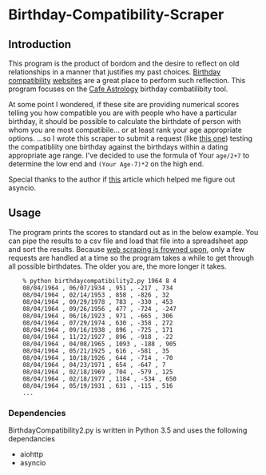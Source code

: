 # Birthday-Compatibility-Scraper
## Introduction

This program is the product of bordom and the desire to reflect on old relationships in a manner that justifies my past choices. [Birthday][2] [compatibility][3] [websites][4] are a great place to perform such reflection. This program focuses on the [Cafe Astrology][1] birthday combatilibity tool.

At some point I wondered, if these site are providing numerical scores telling you how compatible you are with people who have a particular birthday, it should be possible to calculate the birthdate of person with whom you are most compatibile... or at least rank your age appropriate options. ...so I wrote this scraper to submit a request (like [this one][5]) testing the compatibliity one birthday against the birthdays within a dating appropriate age range. I've decided to use the formula of Your `age/2+7` to determine the low end and `(Your Age-7)*2` on the high end.

Special thanks to the author if [this][6] article which helped me figure out asyncio.

[1]: http://astro.cafeastrology.com/astro.php?page=comp2f   "Cafe Astrology Birthday Compatibilty Tool"
[2]: https://www.biorhythmonline.com/birthday-compatibility/   "Biorhythm Compatibility Calculator"
[3]: https://www.thecalculator.co/love/Birthday-Compatibility-Test-492.html  "The Calculator: Birthday Compatibility Test"
[4]: https://www.biolovematch.com   "BioLoveMatch"
[5]: http://astro.cafeastrology.com/astro.php?page=comp2f&d1day=4&d1month=8&d1year=1964&d2day=17&d2month=1&d2year=1964  "Barak and Michelle Birthday Compatibility"
[6]: https://pawelmhm.github.io/asyncio/python/aiohttp/2016/04/22/asyncio-aiohttp.html "Making 1 million requests with python-aiohttp"

## Usage

The program prints the scores to standard out as in the below example. You can pipe the results to a csv file and load that file into a spreadsheet app and sort the results. Because [web scraping is frowned upon][No Scrapes], only a few requests are handled at a time so the program takes a while to get through all possible birthdates. The older you are, the more longer it takes.

[No Scrapes]: https://www.cloudflare.com/learning/bots/what-is-data-scraping/ "Cloudflare Scraping Info Sheet"

        % python birthdaycompatibility2.py 1964 8 4              
        08/04/1964 , 06/07/1934 , 951 , -217 , 734
        08/04/1964 , 02/14/1953 , 858 , -826 , 32
        08/04/1964 , 09/29/1978 , 783 , -330 , 453
        08/04/1964 , 09/26/1956 , 477 , -724 , -247
        08/04/1964 , 06/16/1923 , 971 , -665 , 306
        08/04/1964 , 07/29/1974 , 630 , -358 , 272
        08/04/1964 , 09/16/1938 , 896 , -725 , 171
        08/04/1964 , 11/22/1927 , 896 , -918 , -22
        08/04/1964 , 04/08/1965 , 1093 , -188 , 905
        08/04/1964 , 05/21/1925 , 616 , -581 , 35
        08/04/1964 , 10/18/1926 , 644 , -714 , -70
        08/04/1964 , 04/23/1971 , 654 , -647 , 7
        08/04/1964 , 02/18/1969 , 704 , -579 , 125
        08/04/1964 , 02/18/1977 , 1184 , -534 , 650
        08/04/1964 , 05/19/1931 , 631 , -115 , 516
        ...

### Dependencies
BirthdayCompatibility2.py is written in Python 3.5 and uses the following dependancies
*   aiohttp
*   asyncio

